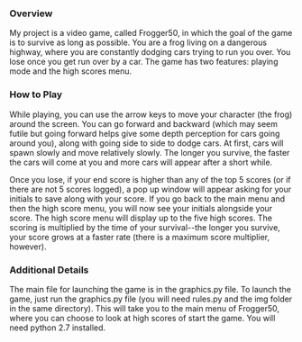 ### Overview

My project is a video game, called Frogger50, in which the goal of the game is to survive as long as possible. You are a frog living on a dangerous highway, where you are constantly dodging cars trying to run you over. You lose once you get run over by a car. The game has two features: playing mode and the high scores menu.

### How to Play

While playing, you can use the arrow keys to move your character (the frog) around the screen. You can go forward and backward (which may seem futile but going forward helps give some depth perception for cars going around you), along with going side to side to dodge cars. At first, cars will spawn slowly and move relatively slowly. The longer you survive, the faster the cars will come at you and more cars will appear after a short while.

Once you lose, if your end score is higher than any of the top 5 scores (or if there are not 5 scores logged), a pop up window will appear asking for your initials to save along with your score. If you go back to the main menu and then the high score menu, you will now see your initials alongside your score. The high score menu will display up to the five high scores. The scoring is multiplied by the time of your survival--the longer you survive, your score grows at a faster rate (there is a maximum score multiplier, however).

### Additional Details

The main file for launching the game is in the graphics.py file. To launch the game, just run the graphics.py file (you will need rules.py and the img folder in the same directory). This will take you to the main menu of Frogger50, where you can choose to look at high scores of start the game. You will need python 2.7 installed.
